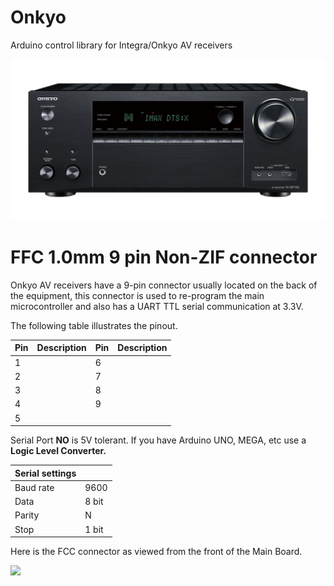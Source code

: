 # Onkyo
Arduino control library for Integra/Onkyo AV receivers

<p align="center"><img src=/img/onkyo.jpg width="700"></p>

# FFC 1.0mm 9 pin Non-ZIF connector

Onkyo AV receivers have a 9-pin connector usually located on the back of the equipment, this connector is used to re-program the main microcontroller and also has a UART TTL serial communication at 3.3V.

The following table illustrates the pinout.

|Pin|Description|Pin|Description|
|---|---|---|---|
|1||6||
|2||7||
|3||8||
|4||9||
|5||||

Serial Port **NO** is 5V tolerant. If you have Arduino UNO, MEGA, etc use a **Logic Level Converter.**

|Serial settings||
|---|---|
|Baud rate|9600|
|Data|8 bit|
|Parity|N|
|Stop|1 bit|

Here is the FCC connector as viewed from the front of the Main Board.

<img src=/images/DE-15-M.jpg width="200">

